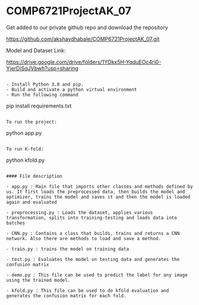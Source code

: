 # COMP6721ProjectAK_07
Get added to our private github repo and download the repository

https://github.com/akshaydhabale/COMP6721ProjectAK_07.git

Model and Dataset Link:

https://drive.google.com/drive/folders/1YDkx5H-YqduEOc4ri0-YjerDiSqJVbwh?usp=sharing

```

- Install Python 3.8 and pip. 
- Build and activate a python virtual environment
- Run the following command

```
pip install requirements.txt
```

To run the project: 
```
python app.py
```

To run K-fold: 
```
python kfold.py
```

#### File description

- app.py : Main file that imports other classes and methods defined by us. It first loads the preprocessed data, then builds the model and optimizer, trains the model and saves it and then the model is loaded again and evaluated

- preprocessing.py : Loads the dataset, applies various transformation, splits into training-testing and loads data into batches

- CNN.py : Contains a class that builds, trains and returns a CNN network. Also there are methods to load and save a method.

- train.py : trains the model on training data

- test.py : Evaluates the model on testing data and generates the confusion matrix

- demo.py : This file can be used to predict the label for any image using the trained model.

- kfold.py : This file can be used to do kfold evaluation and generates the confusion matrix for each fold.
